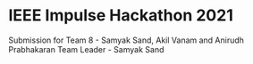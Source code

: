 # IEEE Impulse Hackathon 2021
Submission for Team 8 - Samyak Sand, Akil Vanam and Anirudh Prabhakaran
Team Leader - Samyak Sand
